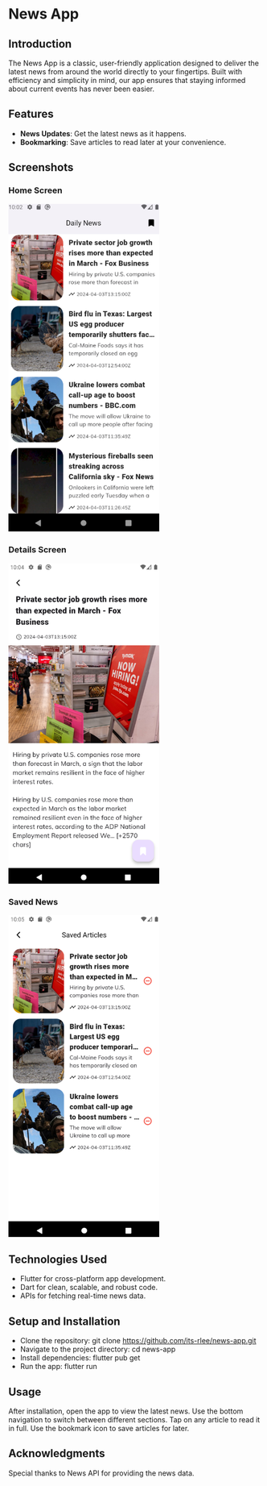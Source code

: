 # News App

## Introduction
The News App is a classic, user-friendly application designed to deliver the latest news from around the world directly to your fingertips. Built with efficiency and simplicity in mind, our app ensures that staying informed about current events has never been easier.

## Features
- **News Updates**: Get the latest news as it happens.
- **Bookmarking**: Save articles to read later at your convenience.

## Screenshots

### Home Screen
<img src="./assets/imgs/1.png" width="300"/>

### Details Screen
<img src="./assets/imgs/2.png" width="300"/>

### Saved News
<img src="./assets/imgs/3.png" width="300"/>

## Technologies Used
- Flutter for cross-platform app development.
- Dart for clean, scalable, and robust code.
- APIs for fetching real-time news data.

## Setup and Installation
- Clone the repository: git clone https://github.com/its-rlee/news-app.git
- Navigate to the project directory: cd news-app
- Install dependencies: flutter pub get
- Run the app: flutter run

## Usage
After installation, open the app to view the latest news. Use the bottom navigation to switch between different sections. Tap on any article to read it in full. Use the bookmark icon to save articles for later.

## Acknowledgments
Special thanks to News API for providing the news data.
